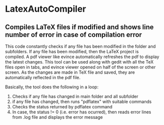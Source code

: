 # LatexAutoCompiler
## Compiles LaTeX files if modified and shows line number of error in case of compilation error

This code constantly checks if any file has been modified in the folder and subfolders. If any file has been modified, then the LaTeX project is compiled. A pdf viewer like evince automatically refreshes the pdf to display the latest changes. This tool can be used along with gedit with all the TeX files open in tabs, and evince viewer opened on half of the screen or other screen. As the changes are made in TeX file and saved, they are automatically reflected in the pdf file.

Basically, the tool does the following in a loop:

1. Checks if any file has changed in main folder and all subfolder
2. if any file has changed, then runs "pdflatex" with suitable commands
3. Checks the status returned by pdflatex command
4. In case, the status != 0 (i.e. error has ocurred), then reads error lines from .log file and displays the error message
